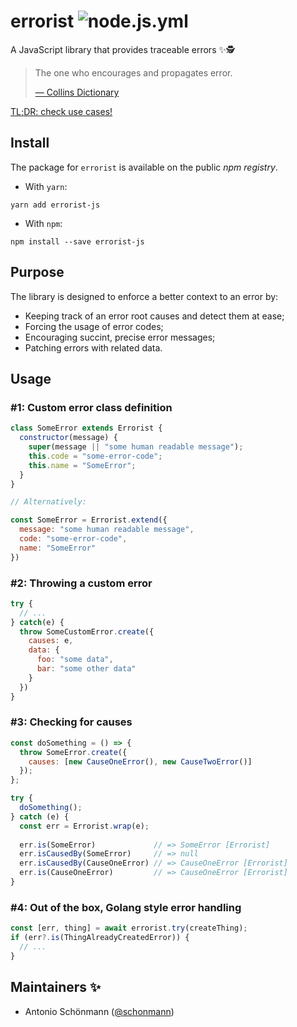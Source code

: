 # errorist ![node.js.yml](https://github.com/schonmann/errorist/actions/workflows/node.js.yml/badge.svg)
A JavaScript library that provides traceable errors ✨🕵️

> The one who encourages and propagates error.
> 
> [— Collins Dictionary](https://www.collinsdictionary.com/dictionary/english/errorist)

[TL;DR: check use cases!](#Usage)

## Install
The package for `errorist` is available on the public *npm registry*.

* With `yarn`:
```
yarn add errorist-js
```
* With `npm`:
```
npm install --save errorist-js
```

## Purpose

The library is designed to enforce a better context to an error by:
* Keeping track of an error root causes and detect them at ease;
* Forcing the usage of error codes;
* Encouraging succint, precise error messages;
* Patching errors with related data.

## Usage
### #1: Custom error class definition

```javascript
class SomeError extends Errorist {
  constructor(message) {
    super(message || "some human readable message");
    this.code = "some-error-code";
    this.name = "SomeError";
  }
}

// Alternatively:

const SomeError = Errorist.extend({
  message: "some human readable message",
  code: "some-error-code",
  name: "SomeError"
})
```
### #2: Throwing a custom error

```javascript
try {
  // ...
} catch(e) {
  throw SomeCustomError.create({
    causes: e,
    data: {
      foo: "some data",
      bar: "some other data"
    }
  })
}
```
### #3: Checking for causes

```javascript
const doSomething = () => {
  throw SomeError.create({
    causes: [new CauseOneError(), new CauseTwoError()]
  });
};

try {
  doSomething();
} catch (e) {
  const err = Errorist.wrap(e); 
  
  err.is(SomeError)             // => SomeError [Errorist]
  err.isCausedBy(SomeError)     // => null
  err.isCausedBy(CauseOneError) // => CauseOneError [Errorist]
  err.is(CauseOneError)         // => CauseOneError [Errorist]
}
```
### #4: Out of the box, Golang style error handling
```javascript
const [err, thing] = await errorist.try(createThing);
if (err?.is(ThingAlreadyCreatedError)) {
  // ...
}
```

## Maintainers ✨

- Antonio Schönmann ([@schonmann](https://github.com/schonmann))
